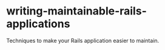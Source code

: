 # writing-maintainable-rails-applications
Techniques to make your Rails application easier to maintain.
